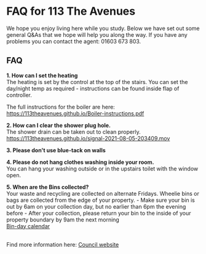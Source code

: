 <h1>FAQ for 113 The Avenues</h1>
<p>We hope you enjoy living here while you study.
Below we have set out some general Q&As that we hope will help you along the way. If you have any problems you can contact the agent: 01603 673 803.</p>

<h2>FAQ</h2>

<p><b>1. How can I set the heating</b><br>
The heating is set by the control at the top of the stairs. You can set the day/night temp as required - instructions can be found inside flap of controller.</p>

<p>The full instructions for the boiler are here:<br>
<a href="https://113theavenues.github.io/Boiler-instructions.pdf">https://113theavenues.github.io/Boiler-instructions.pdf</a></p>

<p><b>2. How can I clear the shower plug hole.</b><br>
The shower drain can be taken out to clean properly. <br>
<a href="https://113theavenues.github.io/signal-2021-08-05-203409.mov">https://113theavenues.github.io/signal-2021-08-05-203409.mov</a></p>

<p><b>3. Please don't use blue-tack on walls</b></p>

<p><b>4. Please do not hang clothes washing inside your room.</b><br>
You can hang your washing outside or in the upstairs toilet with the window open.</p>

<p><b>5. When are the Bins collected? </b><br>
Your waste and recycling are collected on alternate Fridays.
Wheelie bins or bags are collected from the edge of your property.
- Make sure your bin is out by 6am on your collection day, but no earlier than 6pm the evening before
- After your collection, please return your bin to the inside of your property boundary by 9am the next morning<br>
<a href="https://113theavenues.github.io/calendar.pdf">Bin-day calendar</a></p><br>
Find more information here:
<a href="https://maps.norwich.gov.uk/mynorwich/index.html">Council website</a></p>
